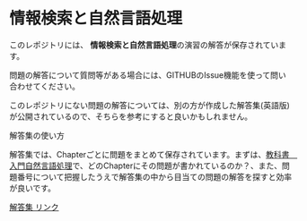 # 情報検索と自然言語処理

このレポジトリには、 **情報検索と自然言語処理**の演習の解答が保存されています。

問題の解答について質問等がある場合には、GITHUBのIssue機能を使って問い合わせてください。

このレポジトリにない問題の解答については、別の方が作成した解答集(英語版)が公開されているので、そちらを参考にすると良いかもしれません。

解答集の使い方

解答集では、Chapterごとに問題をまとめて保存されています。まずは、[教科書　入門自然言語処理](https://www.oreilly.co.jp/books/9784873114705/)で、どのChapterにその問題が書かれているのか？、また、問題番号について把握したうえで解答集の中から目当ての問題の解答を探すと効率が良いです。

[解答集 リンク](https://github.com/Sturzgefahr/Natural-Language-Processing-with-Python-Analyzing-Text-with-the-Natural-Language-Toolkit)
